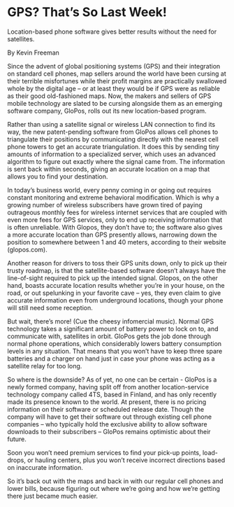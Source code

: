 # GPS? That’s So Last Week!

Location-based phone software gives better results without the need for satellites.

By Kevin Freeman

Since the advent of global positioning systems (GPS) and their integration on standard cell phones, map sellers around the world have been cursing at their terrible misfortunes while their profit margins are practically swallowed whole by the digital age – or at least they would be if GPS were as reliable as their good old-fashioned maps. Now, the makers and sellers of GPS mobile technology are slated to be cursing alongside them as an emerging software company, GloPos, rolls out its new location-based program. 

Rather than using a satellite signal or wireless LAN connection to find its way, the new patent-pending software from GloPos allows cell phones to triangulate their positions by communicating directly with the nearest cell phone towers to get an accurate triangulation. It does this by sending tiny amounts of information to a specialized server, which uses an advanced algorithm to figure out exactly where the signal came from. The information is sent back within seconds, giving an accurate location on a map that allows you to find your destination.  

In today’s business world, every penny coming in or going out requires constant monitoring and extreme behavioral modification. Which is why a growing number of wireless subscribers have grown tired of paying outrageous monthly fees for wireless internet services that are coupled with even more fees for GPS services, only to end up receiving information that is often unreliable. With Glopos, they don’t have to; the software also gives a more accurate location than GPS presently allows, narrowing down the position to somewhere between 1 and 40 meters, according to their website (glopos.com).

Another reason for drivers to toss their GPS units down, only to pick up their trusty roadmap, is that the satellite-based software doesn’t always have the line-of-sight required to pick up the intended signal. Glopos, on the other hand, boasts accurate location results whether you’re in your house, on the road, or out spelunking in your favorite cave – yes, they even claim to give accurate information even from underground locations, though your phone will still need some reception. 

But wait, there’s more! (Cue the cheesy infomercial music). Normal GPS technology takes a significant amount of battery power to lock on to, and communicate with, satellites in orbit. GloPos gets the job done through normal phone operations, which considerably lowers battery consumption levels in any situation. That means that you won’t have to keep three spare batteries and a charger on hand just in case your phone was acting as a satellite relay for too long.

So where is the downside? As of yet, no one can be certain - GloPos is a newly formed company, having split off from another location-service technology company called 4TS, based in Finland, and has only recently made its presence known to the world. At present, there is no pricing information on their software or scheduled release date. Though the company will have to get their software out through existing cell phone companies – who typically hold the exclusive ability to allow software downloads to their subscribers – GloPos remains optimistic about their future. 

Soon you won’t need premium services to find your pick-up points, load-drops, or hauling centers, plus you won’t receive incorrect directions based on inaccurate information.

So it’s back out with the maps and back in with our regular cell phones and lower bills, because figuring out where we’re going and how we’re getting there just became much easier.  

